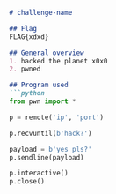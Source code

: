 ```markdown
# challenge-name

## Flag
FLAG{xdxd}

## General overview
1. hacked the planet x0x0
2. pwned

## Program used
```python
from pwn import *

p = remote('ip', 'port')

p.recvuntil(b'hack?')

payload = b'yes pls?'
p.sendline(payload)

p.interactive()
p.close()
```
```